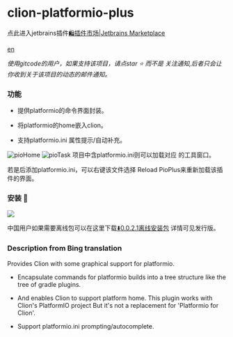 # clion-platformio-plus



点此进入jetbrains插件<a href="https://plugins.jetbrains.com/plugin/20232-platformio-plus">:shopping:插件市场|Jetbrains Marketplace</a>

<a href="#en" >en</a>

*使用gitcode的用户，如果支持该项目，请点star :star:  而不是 关注通知,后者只会让你收到关于该项目的动态的邮件通知。*

### 功能

* 提供platformio的命令界面封装。

* 将platformio的home嵌入clion。

* 支持platformio.ini 属性提示/自动补充。

<img alt="pioHome" src="https://plugins.jetbrains.com/files/20232/screenshot_fdb9cbfa-74a1-4337-82bf-fd786cd403b1" />

<img alt="pioTask" src="https://plugins.jetbrains.com/files/20232/screenshot_5cb3b4c8-9f5c-443c-ba20-a2d6200f3ffb" />
项目中含platformio.ini则可以加载对应 的工具窗口。

若是后添加platformio.ini，可以右键该文件选择 Reload PioPlus来重新加载该插件的界面。

### 安装 :wrench:

<img src="https://github.com/yunyizhi/clion-platformio-plus/blob/1.0-dev/readme-resources/market.png" />

中国用户如果需要离线包可以在这里下载[:arrow_down:0.0.2.1离线安装包](https://gitcode.net/qq_26700087/clion-platformio-plus/uploads/dc22bc4b5ceaf0e6e47c0029f74f82fb/platformio-plus-0.0.2.1-beta.zip)
详情可见发行版。

### <a id ="en" >Description from Bing translation</a>


Provides Clion with some graphical support for platformio.
* Encapsulate commands for platformio builds into a tree structure like the tree of gradle plugins.
* And enables Clion to support platform home.
This plugin works with Clion's PlatformIO project But it's not a replacement for 'Platformio for Clion'.

* Support platformio.ini prompting/autocomplete.
